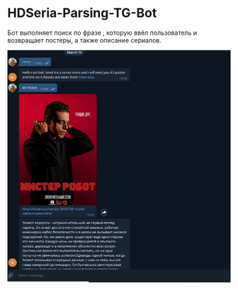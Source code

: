 # HDSeria-Parsing-TG-Bot
Бот выполняет поиск по фразе , которую ввёл пользователь и возвращает постеры, а также описание сериалов.

![](botp.PNG)
